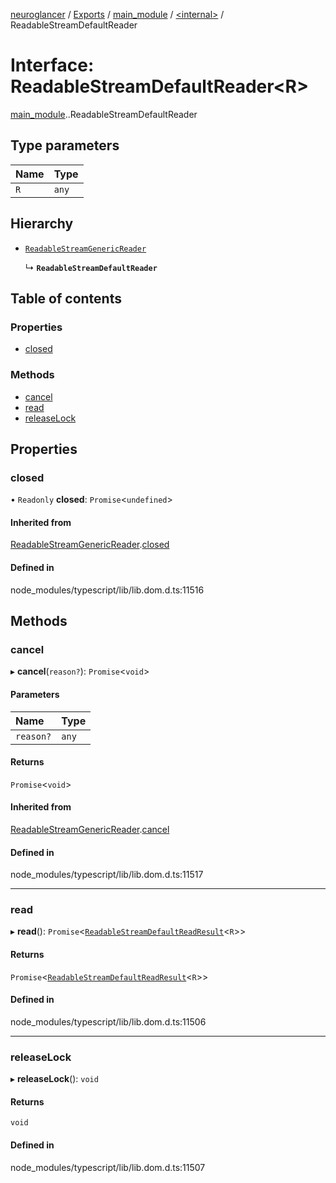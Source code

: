 [neuroglancer](../README.md) / [Exports](../modules.md) / [main\_module](../modules/main_module.md) / [<internal\>](../modules/main_module._internal_.md) / ReadableStreamDefaultReader

# Interface: ReadableStreamDefaultReader<R\>

[main_module](../modules/main_module.md).[<internal>](../modules/main_module._internal_.md).ReadableStreamDefaultReader

## Type parameters

| Name | Type |
| :------ | :------ |
| `R` | `any` |

## Hierarchy

- [`ReadableStreamGenericReader`](main_module._internal_.ReadableStreamGenericReader.md)

  ↳ **`ReadableStreamDefaultReader`**

## Table of contents

### Properties

- [closed](main_module._internal_.ReadableStreamDefaultReader.md#closed)

### Methods

- [cancel](main_module._internal_.ReadableStreamDefaultReader.md#cancel)
- [read](main_module._internal_.ReadableStreamDefaultReader.md#read)
- [releaseLock](main_module._internal_.ReadableStreamDefaultReader.md#releaselock)

## Properties

### closed

• `Readonly` **closed**: `Promise`<`undefined`\>

#### Inherited from

[ReadableStreamGenericReader](main_module._internal_.ReadableStreamGenericReader.md).[closed](main_module._internal_.ReadableStreamGenericReader.md#closed)

#### Defined in

node_modules/typescript/lib/lib.dom.d.ts:11516

## Methods

### cancel

▸ **cancel**(`reason?`): `Promise`<`void`\>

#### Parameters

| Name | Type |
| :------ | :------ |
| `reason?` | `any` |

#### Returns

`Promise`<`void`\>

#### Inherited from

[ReadableStreamGenericReader](main_module._internal_.ReadableStreamGenericReader.md).[cancel](main_module._internal_.ReadableStreamGenericReader.md#cancel)

#### Defined in

node_modules/typescript/lib/lib.dom.d.ts:11517

___

### read

▸ **read**(): `Promise`<[`ReadableStreamDefaultReadResult`](../modules/main_module._internal_.md#readablestreamdefaultreadresult)<`R`\>\>

#### Returns

`Promise`<[`ReadableStreamDefaultReadResult`](../modules/main_module._internal_.md#readablestreamdefaultreadresult)<`R`\>\>

#### Defined in

node_modules/typescript/lib/lib.dom.d.ts:11506

___

### releaseLock

▸ **releaseLock**(): `void`

#### Returns

`void`

#### Defined in

node_modules/typescript/lib/lib.dom.d.ts:11507
